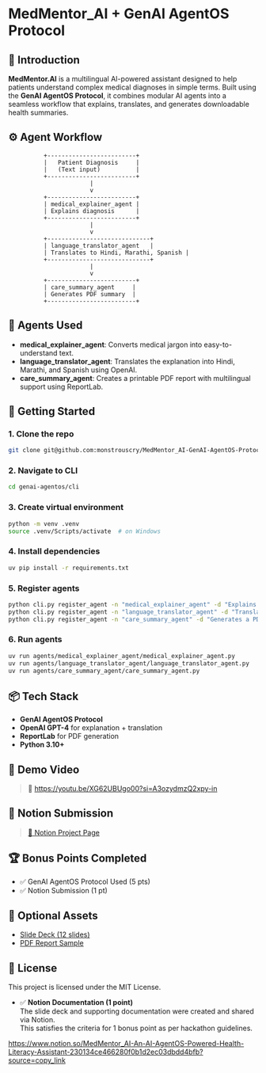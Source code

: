 # MedMentor_AI + GenAI AgentOS Protocol

## 🧠 Introduction

**MedMentor.AI** is a multilingual AI-powered assistant designed to help patients understand complex medical diagnoses in simple terms. Built using the **GenAI AgentOS Protocol**, it combines modular AI agents into a seamless workflow that explains, translates, and generates downloadable health summaries.

## ⚙️ Agent Workflow

```
          +-------------------------+
          |   Patient Diagnosis     |
          |   (Text input)          |
          +-------------------------+
                       |
                       v
          +-------------------------+
          | medical_explainer_agent |
          | Explains diagnosis      |
          +-------------------------+
                       |
                       v
          +-----------------------------+
          | language_translator_agent   |
          | Translates to Hindi, Marathi, Spanish |
          +-----------------------------+
                       |
                       v
          +-------------------------+
          | care_summary_agent     |
          | Generates PDF summary  |
          +-------------------------+
```

## 🤖 Agents Used

* **medical\_explainer\_agent**: Converts medical jargon into easy-to-understand text.
* **language\_translator\_agent**: Translates the explanation into Hindi, Marathi, and Spanish using OpenAI.
* **care\_summary\_agent**: Creates a printable PDF report with multilingual support using ReportLab.

## 🚀 Getting Started

### 1. Clone the repo

```bash
git clone git@github.com:monstrouscry/MedMentor_AI-GenAI-AgentOS-Protocol.git
```

### 2. Navigate to CLI

```bash
cd genai-agentos/cli
```

### 3. Create virtual environment

```bash
python -m venv .venv
source .venv/Scripts/activate  # on Windows
```

### 4. Install dependencies

```bash
uv pip install -r requirements.txt
```

### 5. Register agents

```bash
python cli.py register_agent -n "medical_explainer_agent" -d "Explains complex diagnoses"
python cli.py register_agent -n "language_translator_agent" -d "Translates to Hindi, Marathi, Spanish"
python cli.py register_agent -n "care_summary_agent" -d "Generates a PDF summary"
```

### 6. Run agents

```bash
uv run agents/medical_explainer_agent/medical_explainer_agent.py
uv run agents/language_translator_agent/language_translator_agent.py
uv run agents/care_summary_agent/care_summary_agent.py
```

## 📦 Tech Stack

* **GenAI AgentOS Protocol**
* **OpenAI GPT-4** for explanation + translation
* **ReportLab** for PDF generation
* **Python 3.10+**

## 🧪 Demo Video

> 🔗 https://youtu.be/XG62UBUgo00?si=A3ozydmzQ2xpy-in

## 📄 Notion Submission

> [📘 Notion Project Page](https://stream-nut-6a2.notion.site/MedMentor_AI-An-AI-AgentOS-Powered-Health-Literacy-Assistant-230134ce466280f0b1d2ec03dbdd4bfb?pvs=73)

## 🏆 Bonus Points Completed

* ✅ GenAI AgentOS Protocol Used (5 pts)
* ✅ Notion Submission (1 pt)

## 📎 Optional Assets

* [Slide Deck (12 slides)](assets/MedMentor_AI_PitchDeck.pdf)
* [PDF Report Sample](agents/care_summary_agent/patient_summary.pdf)

## 📜 License

This project is licensed under the MIT License.


- ✅ **Notion Documentation (1 point)**  
  The slide deck and supporting documentation were created and shared via Notion.  
  This satisfies the criteria for 1 bonus point as per hackathon guidelines.

https://www.notion.so/MedMentor_AI-An-AI-AgentOS-Powered-Health-Literacy-Assistant-230134ce466280f0b1d2ec03dbdd4bfb?source=copy_link
